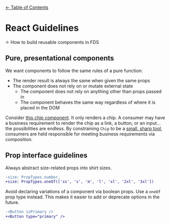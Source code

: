 [&larr; Table of Contents](../CONTRIBUTING.md)

# React Guidelines
⚛️ How to build reusable components in FDS

## Pure, presentational components
We want components to follow the same rules of a pure function:

- The render result is always the same when given the same props
- The component does not rely on or mutate external state
  - The component does not rely on anything other than props passed in
  - The component behaves the same way regardless of where it is placed in the DOM

Consider [this chip component](http://mbootstrap.com/docs/forms/chips). It only renders a
chip. A consumer may have a business requirement to render the chip as a link, a button,
or an input... the possibilities are endless. By constraining `Chip` to be a [small, sharp tool](./principles.md#small-sharp-tools),
consumers are held responsible for meeting business requirements via composition.


## Prop interface guidelines

Always abstract size-related props into shirt sizes.

```diff
-size: PropTypes.number,
+size: PropTypes.oneOf(['xs', 's', 'm', 'l', 'xl', '2xl', '3xl'])
```

Avoid declaring variations of a component via boolean props. Use a `oneOf` prop type
instead. This makes it easier to add or deprecate options in the future.

```diff
-<Button isPrimary />
+<Button type="primary" />
```
